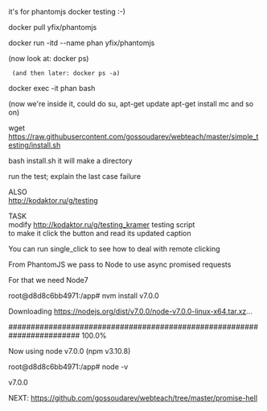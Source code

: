 it's for phantomjs docker testing :-)

docker pull yfix/phantomjs

docker run -itd   --name phan   yfix/phantomjs

  (now look at: docker ps)

     (and then later: docker ps -a)

docker exec -it phan bash

  (now we're inside it, could do su, apt-get update apt-get install mc and so on)



wget https://raw.githubusercontent.com/gossoudarev/webteach/master/simple_testing/install.sh

bash install.sh it will make a directory

run the test; 
explain the last case failure

ALSO  
http://kodaktor.ru/g/testing


TASK  
modify http://kodaktor.ru/g/testing_kramer testing script  
to make it click the button and read its updated caption

You can run single_click to see how to deal with remote clicking

From PhantomJS we pass to Node to use async promised requests

For that we need Node7



root@d8d8c6bb4971:/app# nvm install v7.0.0

Downloading https://nodejs.org/dist/v7.0.0/node-v7.0.0-linux-x64.tar.xz...

######################################################################## 100.0%

Now using node v7.0.0 (npm v3.10.8)

root@d8d8c6bb4971:/app# node -v

v7.0.0



NEXT: https://github.com/gossoudarev/webteach/tree/master/promise-hell

